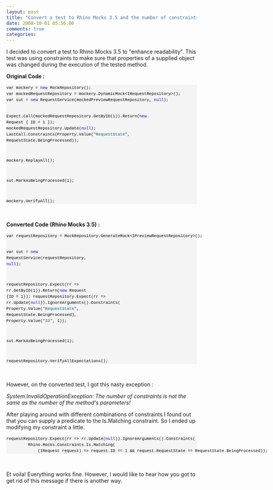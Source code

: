 ```yaml
---
layout: post
title: "Convert a test to Rhino Mocks 3.5 and the number of constraints"
date: 2008-10-01 05:56:00
comments: true
categories: 
---
```


<p>I decided to convert a test to Rhino Mocks 3.5 to "enhance readability". This test was using constraints to make sure that properties of a supplied object was changed during the execution of the tested method.</p>
<p><strong>Original Code :</strong></p>
<div>
<pre style="font-size: 8pt; overflow: visible; width: 100%; color: black; line-height: 12pt; font-family: consolas, 'Courier New', courier, monospace; background-color: #f4f4f4; border-style: none; margin: 0; padding: 0;">var mockery = <span style="color:#0000ff;">new</span> MockRepository();
var mockedRequestRepository = mockery.DynamicMock&lt;IRequestRepository&gt;();
var sut = <span style="color:#0000ff;">new</span> RequestService(mockedPreviewRequestRepository, <span style="color:#0000ff;">null</span>);

Expect.Call(mockedRequestRepository.GetByID(1)).Return(<span style="color:#0000ff;">new</span> Request { ID = 1 });
mockedRequestRepository.Update(<span style="color:#0000ff;">null</span>);
LastCall.Constraints(Property.Value(<span style="color:#006080;">"RequestState"</span>, RequestState.BeingProcessed));

mockery.ReplayAll();

sut.MarkAsBeingProcessed(1);

mockery.VerifyAll();</pre>
</div>
<p><strong></strong>&nbsp;</p>
<p><strong>Converted Code (Rhino Mocks 3.5) :</strong></p>
<div>
<pre style="font-size: 8pt; overflow: visible; width: 100%; color: black; line-height: 12pt; font-family: consolas, 'Courier New', courier, monospace; background-color: #f4f4f4; border-style: none; margin: 0; padding: 0;">var requestRepository = MockRepository.GenerateMock&lt;IPreviewRequestRepository&gt;();

var sut = <span style="color:#0000ff;">new</span> RequestService(requestRepository, <span style="color:#0000ff;">null</span>);

requestRepository.Expect(rr =&gt; rr.GetByID(1)).Return(<span style="color:#0000ff;">new</span> Request {ID = 1});
requestRepository.Expect(rr =&gt; rr.Update(<span style="color:#0000ff;">null</span>)).IgnoreArguments().Constraints(
    Property.Value(<span style="color:#006080;">"RequestState"</span>, RequestState.BeingProcessed), Property.Value(<span style="color:#006080;">"ID"</span>, 1));

sut.MarkAsBeingProcessed(1);

requestRepository.VerifyAllExpectations();</pre>
</div>
<p>&nbsp;</p>
<p>However, on the converted test, I got this nasty exception :</p>
<p><em>System.InvalidOperationException: The number of constraints is not the same as the number of the method's parameters!</em></p>
<p>After playing around with different combinations of constraints I found out that you can supply a predicate to the Is.Matching constraint. So I ended up modifying my constraint a little.</p>
<div>
<pre style="font-size: 8pt; overflow: visible; width: 100%; color: black; line-height: 12pt; font-family: consolas, 'Courier New', courier, monospace; background-color: #f4f4f4; border-style: none; margin: 0; padding: 0;">requestRepository.Expect(rr =&gt; rr.Update(<span style="color:#0000ff;">null</span>)).IgnoreArguments().Constraints(
         Rhino.Mocks.Constraints.Is.Matching(
             (IRequest request) =&gt; request.ID == 1 &amp;&amp; request.RequestState == RequestState.BeingProcessed));</pre>
</div>
<p>&nbsp;</p>
<p>Et voila! Everything works fine. However, I would like to hear how you got to get rid of this message if there is another way.</p>
<p>&nbsp;</p>
<div id="scid:d7bf807d-7bb0-458a-811f-90c51817d5c2:71ec4516-d034-4edb-8cc5-597562dadbeb" class="wlWriterSmartContent" style="display:inline;margin:0;padding:0;">
</div>